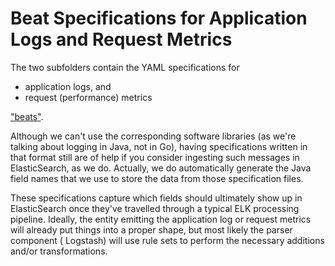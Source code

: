 # Beat Specifications for Application Logs and Request Metrics

The two subfolders contain the YAML specifications for

* application logs, and
* request (performance) metrics

["beats"](https://github.com/elastic/beats).

Although we can't use the corresponding software libraries (as we're talking about logging in Java, not in Go), having specifications written in that format still are of help if you consider ingesting such messages in ElasticSearch, as we do. Actually, we do automatically generate the Java field names that we use to store the data from those specification files.

These specifications capture which fields should ultimately show up in ElasticSearch once they've travelled through a typical ELK processing pipeline. Ideally, the entity emitting the application log or request metrics will already put things into a proper shape, but most likely the parser component ( Logstash) will use rule sets to perform the necessary additions and/or transformations.



